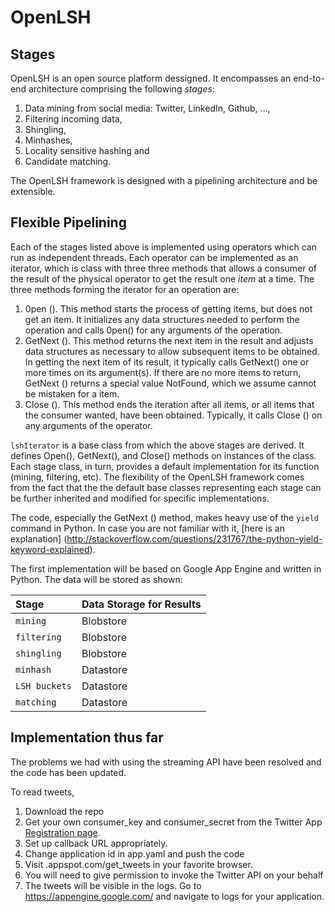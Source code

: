 OpenLSH
=======

Stages
------

OpenLSH is an open source platform dessigned. It encompasses an end-to-end architecture comprising the following _stages_:
 1. Data mining from social media: Twitter, LinkedIn, Github, &hellip;,
 2. Filtering incoming data,
 3. Shingling,
 4. Minhashes,
 5. Locality sensitive hashing and
 6. Candidate matching.

The OpenLSH framework is designed with a pipelining architecture and be extensible.

Flexible Pipelining
-------------------

Each of the stages listed above is implemented using operators which can run as independent threads. 
Each operator can be implemented as an iterator, which is class with three three methods that allows a consumer of the result of the physical operator to get the result one _item_ at a time. The three methods forming the iterator
for an operation are:

 1. 0pen (). This method starts the process of getting items, but does not get
    an item. It initializes any data structures needed to perform the operation
    and calls 0pen() for any arguments of the operation.
 2. GetNext (). This method returns the next item in the result and adjusts
    data structures as necessary to allow subsequent items to be obtained.
    In getting the next item of its result, it typically calls GetNext() one
    or more times on its argument(s). If there are no more items to return,
    GetNext () returns a special value NotFound, which we assume cannot be
    mistaken for a item.
 3. Close (). This method ends the iteration after all items, or all items that the consumer wanted, have been obtained. Typically, it calls Close () on any arguments of the operator.

`lshIterator` is a base class from which the above stages are derived. It defines Open(), GetNext(), and
Close() methods on instances of the class. Each stage class, in turn, provides a default implementation for its function (mining, filtering, etc). The flexibility of the OpenLSH framework comes from the fact that the the default base classes representing each stage can be further inherited and modified for specific implementations.

The code, especially the GetNext () method, makes heavy use of the `yield` command in Python. In case you are not familiar with it, [here is an explanation] (http://stackoverflow.com/questions/231767/the-python-yield-keyword-explained).

The first implementation will be based on Google App Engine and written in Python. The data will be stored as shown:

| Stage        | Data Storage for Results                                |
|:-------------|:--------------------------------------------------------|
| `mining`     | Blobstore                                               |
| `filtering`  | Blobstore                                               |
| `shingling`  | Blobstore                                               |
| `minhash`    | Datastore                                               |
| `LSH buckets`| Datastore                                               |
| `matching`   | Datastore                                               |


Implementation thus far
-----------------------

The problems we had with using the streaming API have been resolved and the code has been updated.

To read tweets,
 1. Download the repo
 2. Get your own consumer_key and consumer_secret from the Twitter App [Registration page](https://apps.twitter.com/).
 3. Set up callback URL appropriately.
 4. Change application id in app.yaml and push the code
 5. Visit <your application id>.appspot.com/get_tweets in your favorite browser.
 6. You will need to give permission to invoke the Twitter API on your behalf
 7. The tweets will be visible in the logs. Go to https://appengine.google.com/ and navigate to logs for your application.
 
